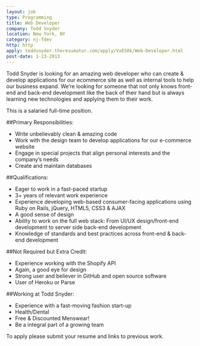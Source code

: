 ```yaml
---
layout: job
type: Programming
title: Web Developer
company: Todd Snyder
location: New York, NY
category: nj-fdev
http: http
apply: toddsnyder.theresumator.com/apply/VxE58k/Web-Developer.html
post-date: 1-23-2013
--- 
```


Todd Snyder is looking for an amazing web developer who can create & develop applications for our ecommerce site as well as internal tools to help our business expand. We’re looking for someone that not only knows front-end and back-end development like the back of their hand but is always learning new technologies and applying them to their work.

This is a salaried full-time position.

##Primary Responsibilities:

* Write unbelievably clean & amazing code
* Work with the design team to develop applications for our e-commerce website
* Engage in special projects that align personal interests and the company’s needs
* Create and maintain databases

##Qualifications:

* Eager to work in a fast-paced startup
* 3+ years of relevant work experience
* Experience developing web-based consumer-facing applications using Ruby on Rails, jQuery, HTML5, CSS3 & AJAX
* A good sense of design
* Ability to work on the full web stack: From UI/UX design/front-end development to server side back-end development
* Knowledge of standards and best practices across front-end & back-end development

##Not Required but Extra Credit:

* Experience working with the Shopify API
* Again, a good eye for design
* Strong user and believer in GitHub and open source software
* User of Heroku or Parse

##Working at Todd Snyder:

* Experience with a fast-moving fashion start-up
* Health/Dental
* Free & Discounted Menswear!
* Be a integral part of a growing team

To apply please submit your resume and links to previous work.